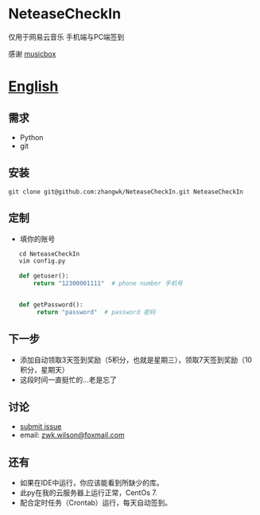 # NeteaseCheckIn

仅用于网易云音乐 手机端与PC端签到

感谢 [musicbox](https://github.com/darknessomi/musicbox)
 
[English](https://github.com/zhangwk/NeteaseCheckIn/blob/master/README.md)  
=========================

需求
------------
* Python  
* git


安装
------------
```
git clone git@github.com:zhangwk/NeteaseCheckIn.git NeteaseCheckIn
```
定制
--------

* 填你的账号
```python
   cd NeteaseCheckIn
   vim config.py
   
   def getuser():
       return "12300001111"  # phone number 手机号


   def getPassword():
      	return "password"  # password 密码

```
下一步
----------
* 添加自动领取3天签到奖励（5积分，也就是星期三），领取7天签到奖励（10积分，星期天）
* 这段时间一直挺忙的...老是忘了

讨论
----------
- [submit issue](https://github.com/zhangwk/NeteaseCheckIn/issues/new)
- email: zwk.wilson@foxmail.com


还有
--------
* 如果在IDE中运行，你应该能看到所缺少的库。  
* 此py在我的云服务器上运行正常，CentOs 7.  
* 配合定时任务（Crontab）运行，每天自动签到。

